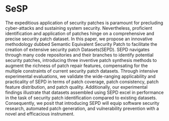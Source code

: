 # SeSP
The expeditious application of security patches is paramount for precluding cyber-attacks and sustaining system security. Nevertheless, proficient identification and application of patches hinge on a comprehensive and precise security patch dataset. In this paper, we propose an innovative methodology dubbed Semantic Equivalent Security Patch to facilitate the creation of extensive security patch Datasets(SEPD). SEPD navigates through many code repositories and their branches to identify potential security patches, introducing three inventive patch synthesis methods to augment the richness of patch repair features, compensating for the multiple constraints of current security patch datasets. Through intensive experimental evaluations, we validate the wide-ranging applicability and practicality of SEPD in terms of patch coverage, patch consistency, patch feature distribution, and patch quality. Additionally, our experimental findings illustrate that datasets assembled using SEPD excel in performance in the task of security patch identification compared to existing datasets. Consequently, we posit that introducing SEPD will equip software security research, automated patch generation, and vulnerability prevention with a novel and efficacious instrument.
